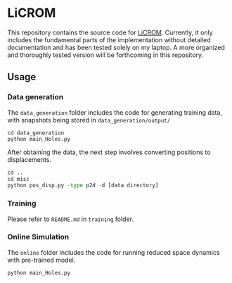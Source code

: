 # LiCROM

This repository contains the source code for [LiCROM](https://arxiv.org/abs/2310.15907). Currently, it only includes the fundamental parts of the implementation without detailed documentation and has been tested solely on my laptop. A more organized and thoroughly tested version will be forthcoming in this repository.

## Usage

### Data generation
The `data_generation` folder includes the code for generating training data, with snapshots being stored in `data_generation/output/`
```
cd data_generation
python main_Holes.py 
```
After obtaining the data, the next step involves converting positions to displacements.

```python
cd ..
cd misc
python pos_disp.py -type p2d -d [data directory] 
```

### Training

Please refer to `README.md` in `training` folder.

### Online Simulation
The `online` folder includes the code for running reduced space dynamics with pre-trained model.
```
python main_Holes.py 
```

